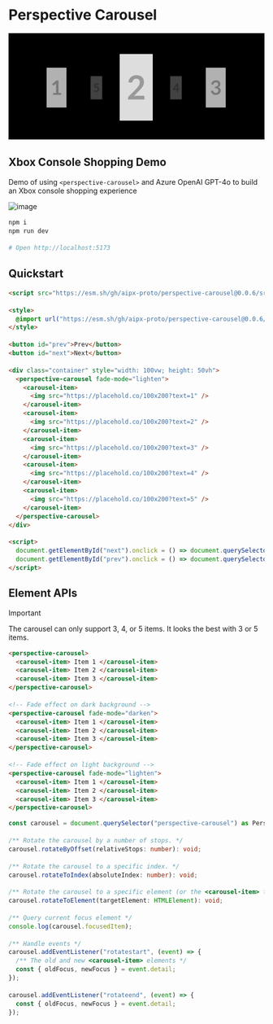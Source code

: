 # Perspective Carousel

![demo](public/demo.gif)

## Xbox Console Shopping Demo

Demo of using `<perspective-carousel>` and Azure OpenAI GPT-4o to build an Xbox console shopping experience

![image](https://github.com/user-attachments/assets/1e64cf7a-b768-4102-a7a8-3ba1ec2da72a)

```bash
npm i
npm run dev

# Open http://localhost:5173
```

## Quickstart

```html
<script src="https://esm.sh/gh/aipx-proto/perspective-carousel@0.0.6/src/lib.ts" type="module"></script>

<style>
  @import url("https://esm.sh/gh/aipx-proto/perspective-carousel@0.0.6/src/lib.css");
</style>

<button id="prev">Prev</button>
<button id="next">Next</button>

<div class="container" style="width: 100vw; height: 50vh">
  <perspective-carousel fade-mode="lighten">
    <carousel-item>
      <img src="https://placehold.co/100x200?text=1" />
    </carousel-item>
    <carousel-item>
      <img src="https://placehold.co/100x200?text=2" />
    </carousel-item>
    <carousel-item>
      <img src="https://placehold.co/100x200?text=3" />
    </carousel-item>
    <carousel-item>
      <img src="https://placehold.co/100x200?text=4" />
    </carousel-item>
    <carousel-item>
      <img src="https://placehold.co/100x200?text=5" />
    </carousel-item>
  </perspective-carousel>
</div>

<script>
  document.getElementById("next").onclick = () => document.querySelector("perspective-carousel").rotateByOffset(1);
  document.getElementById("prev").onclick = () => document.querySelector("perspective-carousel").rotateByOffset(-1);
</script>
```

## Element APIs

> [!IMPORTANT]
> The carousel can only support 3, 4, or 5 items. It looks the best with 3 or 5 items.

```html
<perspective-carousel>
  <carousel-item> Item 1 </carousel-item>
  <carousel-item> Item 2 </carousel-item>
  <carousel-item> Item 3 </carousel-item>
</perspective-carousel>

<!-- Fade effect on dark background -->
<perspective-carousel fade-mode="darken">
  <carousel-item> Item 1 </carousel-item>
  <carousel-item> Item 2 </carousel-item>
  <carousel-item> Item 3 </carousel-item>
</perspective-carousel>

<!-- Fade effect on light background -->
<perspective-carousel fade-mode="lighten">
  <carousel-item> Item 1 </carousel-item>
  <carousel-item> Item 2 </carousel-item>
  <carousel-item> Item 3 </carousel-item>
</perspective-carousel>
```

```typescript
const carousel = document.querySelector("perspective-carousel") as PerspectiveElement;

/** Rotate the carousel by a number of stops. */
carousel.rotateByOffset(relativeStops: number): void;

/** Rotate the carousel to a specific index. */
carousel.rotateToIndex(absoluteIndex: number): void;

/** Rotate the carousel to a specific element (or the <carousel-item> that contains the element. */
carousel.rotateToElement(targetElement: HTMLElement): void;

/** Query current focus element */
console.log(carousel.focusedItem);

/** Handle events */
carousel.addEventListener("rotatestart", (event) => {
  /** The old and new <carousel-item> elements */
  const { oldFocus, newFocus } = event.detail;
});

carousel.addEventListener("rotateend", (event) => {
  const { oldFocus, newFocus } = event.detail;
});
```
